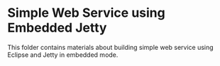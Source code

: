 # Simple Web Service using Embedded Jetty
This folder contains materials about building simple web service using Eclipse and Jetty in embedded mode.
